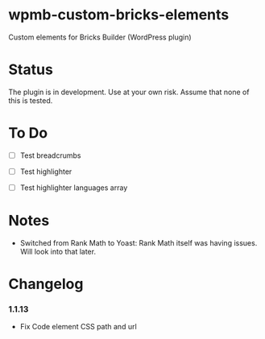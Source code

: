 # wpmb-custom-bricks-elements
Custom elements for Bricks Builder (WordPress plugin)

# Status
The plugin is in development. Use at your own risk. Assume that none of this is tested.


# To Do
- [ ] Test breadcrumbs
- [ ] Test highlighter
- [ ] Test highlighter languages array



# Notes
- Switched from Rank Math to Yoast: Rank Math itself was having issues. Will look
	into that later.


# Changelog

### 1.1.13 
- Fix Code element CSS path and url